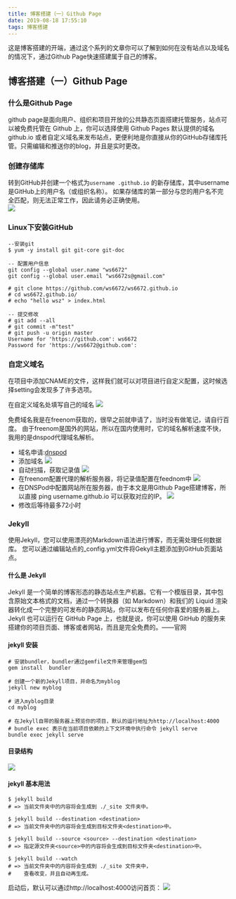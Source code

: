 ```yaml
---
title: 博客搭建（一）Github Page
date: 2019-08-18 17:55:10
tags: 博客搭建
---
```

这是博客搭建的开端，通过这个系列的文章你可以了解到如何在没有站点以及域名的情况下，通过Github Page快速搭建属于自己的博客。  
  
  
  
## 博客搭建（一）Github Page
### 什么是Github Page
github page是面向用户、组织和项目开放的公共静态页面搭建托管服务，站点可以被免费托管在 Github 上，你可以选择使用 Github Pages 默认提供的域名 github.io 或者自定义域名来发布站点，更便利地是你直接从你的GitHub存储库托管。只需编辑和推送你的blog，并且是实时更改。


### 创建存储库
转到GitHub并创建一个格式为`username .github.io` 的新存储库，其中username是GitHub上的用户名（或组织名称）。
如果存储库的第一部分与您的用户名不完全匹配，则无法正常工作，因此请务必正确使用。  
![](/image/19819/name1.png)

  
### Linux下安装GitHub
``` 
--安装git
$ yum -y install git git-core git-doc

-- 配置用户信息
git config --global user.name "ws6672"
git config --global user.email "ws6672s@gmail.com"

# git clone https://github.com/ws6672/ws6672.github.io
# cd ws6672.github.io/
# echo "hello wsz" > index.html

-- 提交修改
# git add --all
# git commit -m"test"
# git push -u origin master
Username for 'https://github.com': ws6672
Password for 'https://ws6672@github.com': 
```


### 自定义域名
在项目中添加CNAME的文件，这样我们就可以对项目进行自定义配置，这时候选择setting会发现多了许多选项。

在自定义域名处填写自己的域名
![](/image/19819/name2.png)

免费域名我是在freenom获取的，很早之前就申请了，当时没有做笔记，请自行百度。
由于freenom是国外的网站，所以在国内使用时，它的域名解析速度不快，我用的是dnspod代理域名解析。

+ 域名申请:[dnspod](https://www.dnspod.cn/)
+ 添加域名
![](/image/19819/b1.png)
+ 自动扫描，获取记录值
![](/image/19819/b2.png)
+ 在freenom配置代理的解析服务器，将记录值配置在feednom中
![](/image/19819/b3.png)
+ 在DNSPod中配置网站所在服务器，由于本文是用Github Page搭建博客，所以直接 ping username.github.io 可以获取对应的IP。
![](/image/19819/b4.png)
+ 修改后等待最多72小时

### Jekyll 

使用Jekyll，您可以使用漂亮的Markdown语法进行博客，而无需处理任何数据库。
您可以通过编辑站点的_config.yml文件将Gekyll主题添加到GitHub页面站点。  


#### 什么是 Jekyll
Jekyll 是一个简单的博客形态的静态站点生产机器。它有一个模版目录，其中包含原始文本格式的文档，通过一个转换器（如 Markdown）和我们的 Liquid 渲染器转化成一个完整的可发布的静态网站，你可以发布在任何你喜爱的服务器上。Jekyll 也可以运行在 GitHub Page 上，也就是说，你可以使用 GitHub 的服务来搭建你的项目页面、博客或者网站，而且是完全免费的。——官网  


#### jekyll 安装
  
  
```
# 安装bundler，bundler通过gemfile文件来管理gem包
gem install  bundler

# 创建一个新的Jekyll项目，并命名为myblog
jekyll new myblog

# 进入myblog目录
cd myblog

# 在Jekyll自带的服务器上预览你的项目，默认的运行地址为http://localhost:4000
# bundle exec 表示在当前项目依赖的上下文环境中执行命令 jekyll serve
bundle exec jekyll serve
```

#### 目录结构
![](/image/19819/name3.png)  



#### jekyll 基本用法  

```
$ jekyll build
# => 当前文件夹中的内容将会生成到 ./_site 文件夹中。

$ jekyll build --destination <destination>
# => 当前文件夹中的内容将会生成到目标文件夹<destination>中。

$ jekyll build --source <source> --destination <destination>
# => 指定源文件夹<source>中的内容将会生成到目标文件夹<destination>中。

$ jekyll build --watch
# => 当前文件夹中的内容将会生成到 ./_site 文件夹中，
#    查看改变，并且自动再生成。
```

  
  
  
启动后，默认可以通过http://localhost:4000访问首页：
![](/image/19819/name4.png)  